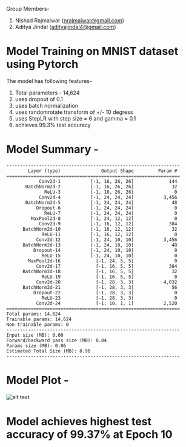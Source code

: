 Group Members-
1. Nishad Rajmalwar (nrajmalwar@gmail.com)
2. Aditya Jindal (adityajindal4@gmail.com)

# Model Training on MNIST dataset using Pytorch

The model has following features-

1. Total parameters - 14,624
2. uses dropout of 0.1 
3. uses batch normalization
4. uses randomrotate transform of +/- 10 degress
5. uses StepLR with step size = 6 and gamma = 0.1
6. achieves 99.3% test accuracy

# Model Summary - 
```
----------------------------------------------------------------
        Layer (type)               Output Shape         Param #
================================================================
            Conv2d-1           [-1, 16, 26, 26]             144
       BatchNorm2d-2           [-1, 16, 26, 26]              32
              ReLU-3           [-1, 16, 26, 26]               0
            Conv2d-4           [-1, 24, 24, 24]           3,456
       BatchNorm2d-5           [-1, 24, 24, 24]              48
           Dropout-6           [-1, 24, 24, 24]               0
              ReLU-7           [-1, 24, 24, 24]               0
         MaxPool2d-8           [-1, 24, 12, 12]               0
            Conv2d-9           [-1, 16, 12, 12]             384
      BatchNorm2d-10           [-1, 16, 12, 12]              32
             ReLU-11           [-1, 16, 12, 12]               0
           Conv2d-12           [-1, 24, 10, 10]           3,456
      BatchNorm2d-13           [-1, 24, 10, 10]              48
          Dropout-14           [-1, 24, 10, 10]               0
             ReLU-15           [-1, 24, 10, 10]               0
        MaxPool2d-16             [-1, 24, 5, 5]               0
           Conv2d-17             [-1, 16, 5, 5]             384
      BatchNorm2d-18             [-1, 16, 5, 5]              32
             ReLU-19             [-1, 16, 5, 5]               0
           Conv2d-20             [-1, 28, 3, 3]           4,032
      BatchNorm2d-21             [-1, 28, 3, 3]              56
          Dropout-22             [-1, 28, 3, 3]               0
             ReLU-23             [-1, 28, 3, 3]               0
           Conv2d-24             [-1, 10, 1, 1]           2,520
================================================================
Total params: 14,624
Trainable params: 14,624
Non-trainable params: 0
----------------------------------------------------------------
Input size (MB): 0.00
Forward/backward pass size (MB): 0.84
Params size (MB): 0.06
Estimated Total Size (MB): 0.90
----------------------------------------------------------------
```
# Model Plot - 

![alt text](https://github.com/nrajmalwar/Project-1/blob/master/Images/plot_P2S5.png)

# Model achieves highest test accuracy of 99.37% at Epoch 10
